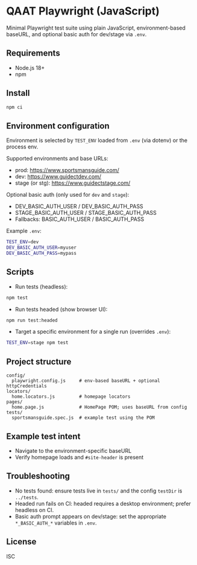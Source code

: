 # QAAT Playwright (JavaScript)

Minimal Playwright test suite using plain JavaScript, environment-based baseURL, and optional basic auth for dev/stage via `.env`.

## Requirements
- Node.js 18+
- npm

## Install
```bash
npm ci
```

## Environment configuration
Environment is selected by `TEST_ENV` loaded from `.env` (via dotenv) or the process env.

Supported environments and base URLs:
- prod: https://www.sportsmansguide.com/
- dev: https://www.guidectdev.com/
- stage (or stg): https://www.guidectstage.com/

Optional basic auth (only used for `dev` and `stage`):
- DEV_BASIC_AUTH_USER / DEV_BASIC_AUTH_PASS
- STAGE_BASIC_AUTH_USER / STAGE_BASIC_AUTH_PASS
- Fallbacks: BASIC_AUTH_USER / BASIC_AUTH_PASS

Example `.env`:
```bash
TEST_ENV=dev
DEV_BASIC_AUTH_USER=myuser
DEV_BASIC_AUTH_PASS=mypass
```

## Scripts
- Run tests (headless):
```bash
npm test
```
- Run tests headed (show browser UI):
```bash
npm run test:headed
```
- Target a specific environment for a single run (overrides `.env`):
```bash
TEST_ENV=stage npm test
```

## Project structure
```
config/
  playwright.config.js     # env-based baseURL + optional httpCredentials
locators/
  home.locators.js         # homepage locators
pages/
  home.page.js             # HomePage POM; uses baseURL from config
tests/
  sportsmansguide.spec.js  # example test using the POM
```

## Example test intent
- Navigate to the environment-specific baseURL
- Verify homepage loads and `#site-header` is present

## Troubleshooting
- No tests found: ensure tests live in `tests/` and the config `testDir` is `../tests`.
- Headed run fails on CI: headed requires a desktop environment; prefer headless on CI.
- Basic auth prompt appears on dev/stage: set the appropriate `*_BASIC_AUTH_*` variables in `.env`.

## License
ISC
